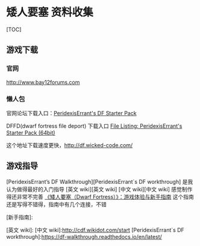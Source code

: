 # 矮人要塞 资料收集

[TOC]

## 游戏下载

### 官网

http://www.bay12forums.com

### 懒人包


官网论坛下载入口：[PeridexisErrant's DF Starter Pack](http://www.bay12forums.com/smf/index.php?topic=126076)

DFFD(dwarf fortress file deport) 下载入口 [File Listing: PeridexisErrant's Starter Pack (64bit)](http://dffd.bay12games.com/file.php?id=7622)

这个地址下载速度更快，http://df.wicked-code.com/

## 游戏指导

[PeridexisErrant’s DF Walkthrough][PeridexisErrant`s DF workthrough] 是我认为做得最好的入门指导
[英文 wiki][英文 wiki]
[中文 wiki][中文 wiki] 感觉制作得还非常不完善
[《矮人要塞（Dwarf Fortress）》：游戏体验与新手指南](https://www.douban.com/review/8740186/) 这个指南还是写得不错得，指南中有几个连接，不错

[新手指南]:

[英文 wiki]:
[中文 wiki]:http://cdf.wikidot.com/start
[PeridexisErrant`s DF workthrough]:https://df-walkthrough.readthedocs.io/en/latest/